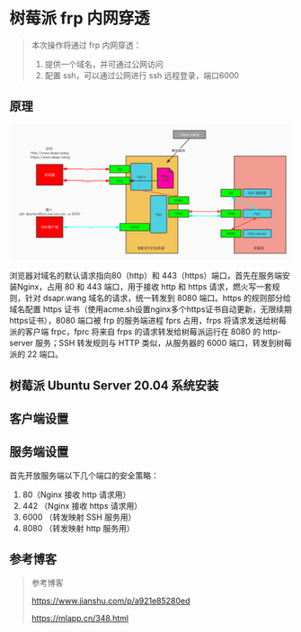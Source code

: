 # 树莓派 frp 内网穿透
> 本次操作将通过 frp 内网穿透：
>
> 1. 提供一个域名，并可通过公网访问
> 2. 配置 ssh，可以通过公网进行 ssh 远程登录，端口6000
## 原理
![frp架构图](../.vuepress/public/images/frp架构图.jpg)

浏览器对域名的默认请求指向80（http）和 443（https）端口，首先在服务端安装Nginx，占用 80 和 443 端口，用于接收 http 和 https 请求，燃火写一套规则，针对 dsapr.wang 域名的请求，统一转发到 8080 端口。https 的规则部分给域名配置 https 证书（使用acme.sh设置nginx多个https证书自动更新，无限续期https证书），8080 端口被 frp 的服务端进程 fprs 占用，frps 将请求发送给树莓派的客户端 frpc，fprc 将来自 frps 的请求转发给树莓派运行在 8080 的 http-server 服务；SSH 转发规则与 HTTP 类似，从服务器的 6000 端口，转发到树莓派的 22 端口。

## 树莓派 Ubuntu Server 20.04 系统安装

## 客户端设置

## 服务端设置

首先开放服务端以下几个端口的安全策略：

1. 80（Nginx 接收 http 请求用）
2. 442 （Nginx 接收 https 请求用）
3. 6000 （转发映射 SSH 服务用）
4. 8080 （转发映射 http 服务用）

## 参考博客

> 参考博客
> 
> https://www.jianshu.com/p/a921e85280ed
> 
> https://mlapp.cn/348.html